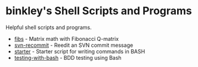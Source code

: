 # binkley's Shell Scripts and Programs

Helpful shell scripts and programs.

* [fibs](fibs) - Matrix math with Fibonacci Q-matrix
* [svn-recommit](svn-recommit/README.md) - Reedit an SVN commit message
* [starter](starter/README.md) - Starter script for writing commands in BASH
* [testing-with-bash](testing-with-bash/README.md) - BDD testing using Bash
